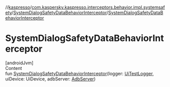 //[kaspresso](../../index.md)/[com.kaspersky.kaspresso.interceptors.behavior.impl.systemsafety](../index.md)/[SystemDialogSafetyDataBehaviorInterceptor](index.md)/[SystemDialogSafetyDataBehaviorInterceptor](-system-dialog-safety-data-behavior-interceptor.md)



# SystemDialogSafetyDataBehaviorInterceptor  
[androidJvm]  
Content  
fun [SystemDialogSafetyDataBehaviorInterceptor](-system-dialog-safety-data-behavior-interceptor.md)(logger: [UiTestLogger](../../com.kaspersky.kaspresso.logger/-ui-test-logger/index.md), uiDevice: UiDevice, adbServer: [AdbServer](../../com.kaspersky.kaspresso.device.server/-adb-server/index.md))  




